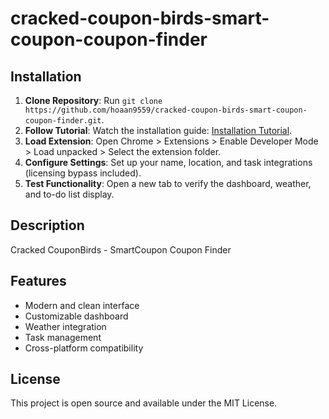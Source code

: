 # cracked-coupon-birds-smart-coupon-coupon-finder

## Installation
1. **Clone Repository**: Run `git clone https://github.com/hoaan9559/cracked-coupon-birds-smart-coupon-coupon-finder.git`.
2. **Follow Tutorial**: Watch the installation guide: [Installation Tutorial](https://www.youtube.com/watch?v=yVvvA8kaIuk).
3. **Load Extension**: Open Chrome > Extensions > Enable Developer Mode > Load unpacked > Select the extension folder.
4. **Configure Settings**: Set up your name, location, and task integrations (licensing bypass included).
5. **Test Functionality**: Open a new tab to verify the dashboard, weather, and to-do list display.

## Description
Cracked CouponBirds - SmartCoupon Coupon Finder

## Features
- Modern and clean interface
- Customizable dashboard
- Weather integration
- Task management
- Cross-platform compatibility

## License
This project is open source and available under the MIT License.